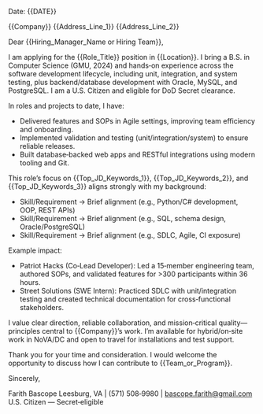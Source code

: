 Date: {{DATE}}

{{Company}}
{{Address_Line_1}}
{{Address_Line_2}}

Dear {{Hiring_Manager_Name or Hiring Team}},

I am applying for the {{Role_Title}} position in {{Location}}. I bring a B.S. in Computer Science (GMU, 2024) and hands‑on experience across the software development lifecycle, including unit, integration, and system testing, plus backend/database development with Oracle, MySQL, and PostgreSQL. I am a U.S. Citizen and eligible for DoD Secret clearance.

In roles and projects to date, I have:
- Delivered features and SOPs in Agile settings, improving team efficiency and onboarding.
- Implemented validation and testing (unit/integration/system) to ensure reliable releases.
- Built database‑backed web apps and RESTful integrations using modern tooling and Git.

This role’s focus on {{Top_JD_Keywords_1}}, {{Top_JD_Keywords_2}}, and {{Top_JD_Keywords_3}} aligns strongly with my background:
- Skill/Requirement → Brief alignment (e.g., Python/C# development, OOP, REST APIs)
- Skill/Requirement → Brief alignment (e.g., SQL, schema design, Oracle/PostgreSQL)
- Skill/Requirement → Brief alignment (e.g., SDLC, Agile, CI exposure)

Example impact:
- Patriot Hacks (Co‑Lead Developer): Led a 15‑member engineering team, authored SOPs, and validated features for >300 participants within 36 hours.
- Street Solutions (SWE Intern): Practiced SDLC with unit/integration testing and created technical documentation for cross‑functional stakeholders.

I value clear direction, reliable collaboration, and mission‑critical quality—principles central to {{Company}}’s work. I’m available for hybrid/on‑site work in NoVA/DC and open to travel for installations and test support.

Thank you for your time and consideration. I would welcome the opportunity to discuss how I can contribute to {{Team_or_Program}}.

Sincerely,

Farith Bascope
Leesburg, VA | (571) 508‑9980 | bascope.farith@gmail.com
U.S. Citizen — Secret‑eligible

